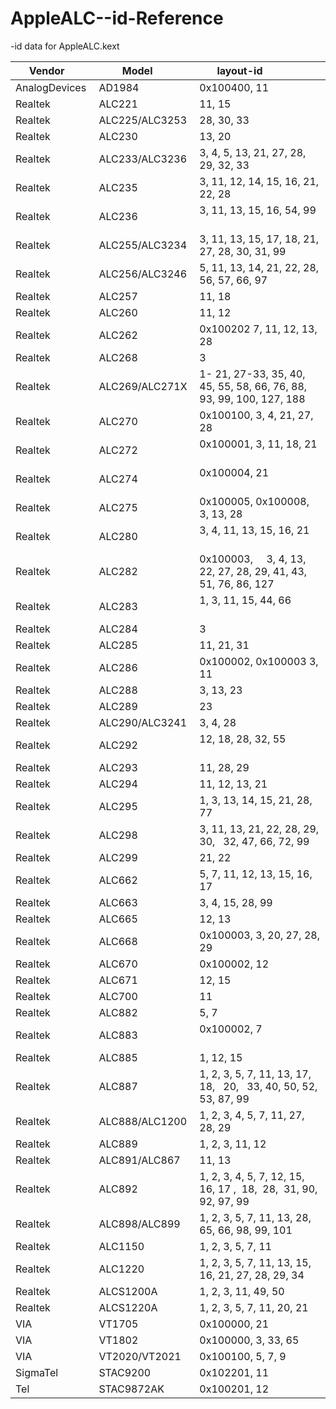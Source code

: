 # AppleALC--id-Reference
-id data for AppleALC.kext

| Vendor        | Model          | layout-id                                                           |
| ------------- | -------------- | ------------------------------------------------------------------- |
| AnalogDevices | AD1984         | 0x100400,  11                                                       |
| Realtek       | ALC221         | 11, 15                                                              |
| Realtek       | ALC225/ALC3253 | 28, 30, 33                                                          |
| Realtek       | ALC230         | 13, 20                                                              |
| Realtek       | ALC233/ALC3236 | 3, 4, 5, 13, 21, 27, 28, 29, 32, 33                                 |
| Realtek       | ALC235         | 3, 11, 12, 14, 15, 16, 21, 22, 28                                   |
| Realtek       | ALC236         | 3, 11, 13, 15, 16, 54, 99                                           |
| Realtek       | ALC255/ALC3234 | 3, 11, 13, 15, 17, 18, 21, 27, 28, 30, 31, 99                       |
| Realtek       | ALC256/ALC3246 | 5, 11, 13, 14, 21, 22, 28, 56, 57, 66, 97                           |
| Realtek       | ALC257         | 11, 18                                                              |
| Realtek       | ALC260         | 11, 12                                                              |
| Realtek       | ALC262         | 0x100202  7, 11, 12, 13, 28                                         |
| Realtek       | ALC268         | 3                                                                   |
| Realtek       | ALC269/ALC271X | 1- 21, 27-33, 35, 40, 45, 55, 58, 66, 76, 88, 93, 99, 100, 127, 188 |
| Realtek       | ALC270         | 0x100100,  3, 4, 21, 27, 28                                         |
| Realtek       | ALC272         | 0x100001,  3, 11, 18, 21                                            |
| Realtek       | ALC274         | 0x100004,  21                                                       |
| Realtek       | ALC275         | 0x100005, 0x100008,  3, 13, 28                                      |
| Realtek       | ALC280         | 3, 4, 11, 13, 15, 16, 21                                            |
| Realtek       | ALC282         | 0x100003,     3, 4, 13, 22, 27, 28, 29, 41, 43, 51, 76, 86, 127     |
| Realtek       | ALC283         | 1, 3, 11, 15, 44, 66                                                |
| Realtek       | ALC284         | 3                                                                   |
| Realtek       | ALC285         | 11, 21, 31                                                          |
| Realtek       | ALC286         | 0x100002, 0x100003  3, 11                                           |
| Realtek       | ALC288         | 3, 13, 23                                                           |
| Realtek       | ALC289         | 23                                                                  |
| Realtek       | ALC290/ALC3241 | 3, 4, 28                                                            |
| Realtek       | ALC292         | 12, 18, 28, 32, 55                                                  |
| Realtek       | ALC293         | 11, 28, 29                                                          |
| Realtek       | ALC294         | 11, 12, 13, 21                                                      |
| Realtek       | ALC295         | 1, 3, 13, 14, 15, 21, 28, 77                                        |
| Realtek       | ALC298         | 3, 11, 13, 21, 22, 28, 29, 30,   32, 47, 66, 72, 99                 |
| Realtek       | ALC299         | 21, 22                                                              |
| Realtek       | ALC662         | 5, 7, 11, 12, 13, 15, 16, 17                                        |
| Realtek       | ALC663         | 3, 4, 15, 28, 99                                                    |
| Realtek       | ALC665         | 12, 13                                                              |
| Realtek       | ALC668         | 0x100003,  3, 20, 27, 28, 29                                        |
| Realtek       | ALC670         | 0x100002,  12                                                       |
| Realtek       | ALC671         | 12, 15                                                              |
| Realtek       | ALC700         | 11                                                                  |
| Realtek       | ALC882         | 5, 7                                                                |
| Realtek       | ALC883         | 0x100002,  7                                                        |
| Realtek       | ALC885         | 1, 12, 15                                                           |
| Realtek       | ALC887         | 1, 2, 3, 5, 7, 11, 13, 17, 18,   20,   33, 40, 50, 52, 53, 87, 99   |
| Realtek       | ALC888/ALC1200 | 1, 2, 3, 4, 5, 7, 11, 27, 28, 29                                    |
| Realtek       | ALC889         | 1, 2, 3, 11, 12                                                     |
| Realtek       | ALC891/ALC867  | 11, 13                                                              |
| Realtek       | ALC892         | 1, 2, 3, 4, 5, 7, 12, 15, 16, 17 ,  18,  28,  31, 90, 92, 97, 99    |
| Realtek       | ALC898/ALC899  | 1, 2, 3, 5, 7, 11, 13, 28, 65, 66, 98, 99, 101                      |
| Realtek       | ALC1150        | 1, 2, 3, 5, 7, 11                                                   |
| Realtek       | ALC1220        | 1, 2, 3, 5, 7, 11, 13, 15, 16, 21, 27, 28, 29, 34                   |
| Realtek       | ALCS1200A      | 1, 2, 3, 11, 49, 50                                                 |
| Realtek       | ALCS1220A      | 1, 2, 3, 5, 7, 11, 20, 21                                           |
| VIA           | VT1705         | 0x100000,  21                                                       |
| VIA           | VT1802         | 0x100000,  3, 33, 65                                                |
| VIA           | VT2020/VT2021  | 0x100100,  5, 7, 9                                                  |
| SigmaTel      | STAC9200       | 0x102201,  11                                                       |
| Tel           | STAC9872AK     | 0x100201,  12                                                       |
